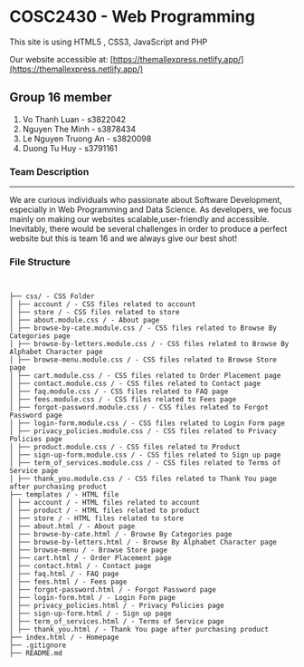 
# COSC2430 - Web Programming

This site is using HTML5 , CSS3, JavaScript and PHP

Our website accessible at: [https://themallexpress.netlify.app/](https://themallexpress.netlify.app/)

## Group 16 member

1. Vo Thanh Luan - s3822042
2. Nguyen The Minh - s3878434
3. Le Nguyen Truong An - s3820098
4. Duong Tu Huy - s3791161

### Team Description

------

We are curious individuals who passionate about Software
Development, especially in Web Programming and Data Science. As developers, we focus mainly on making our websites scalable,user-friendly and accessible. Inevitably, there would be several challenges in order to produce a perfect website but this is team 16 and we always give our best shot!

### File Structure

```


├── css/ - CSS Folder
│ ├── account / - CSS files related to account
│ ├── store / - CSS files related to store
│ ├── about.module.css / - About page
│ ├── browse-by-cate.module.css / - CSS files related to Browse By Categories page
│ ├── browse-by-letters.module.css / - CSS files related to Browse By Alphabet Character page
│ ├── browse-menu.module.css / - CSS files related to Browse Store page
│ ├── cart.module.css / - CSS files related to Order Placement page
│ ├── contact.module.css / - CSS files related to Contact page 
│ ├── faq.module.css / - CSS files related to FAQ page
│ ├── fees.module.css / - CSS files related to Fees page
│ ├── forgot-password.module.css / - CSS files related to Forgot Password page
│ ├── login-form.module.css / - CSS files related to Login Form page
│ ├── privacy_policies.module.css / - CSS files related to Privacy Policies page
│ ├── product.module.css / - CSS files related to Product
│ ├── sign-up-form.module.css / - CSS files related to Sign up page
│ ├── term_of_services.module.css / - CSS files related to Terms of Service page
│ ├── thank_you.module.css / - CSS files related to Thank You page after purchasing product
├── templates / - HTML file
│ ├── account / - HTML files related to account
│ ├── product / - HTML files related to product
│ ├── store / - HTML files related to store
│ ├── about.html / - About page
│ ├── browse-by-cate.html / - Browse By Categories page
│ ├── browse-by-letters.html / - Browse By Alphabet Character page
│ ├── browse-menu / - Browse Store page
│ ├── cart.html / - Order Placement page
│ ├── contact.html / - Contact page 
│ ├── faq.html / - FAQ page
│ ├── fees.html / - Fees page
│ ├── forgot-password.html / - Forgot Password page
│ ├── login-form.html / - Login Form page
│ ├── privacy_policies.html / - Privacy Policies page
│ ├── sign-up-form.html / - Sign up page
│ ├── term_of_services.html / - Terms of Service page
│ ├── thank_you.html / - Thank You page after purchasing product
├── index.html / - Homepage
├── .gitignore
├── README.md
```
